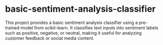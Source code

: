 # basic-sentiment-analysis-classifier
This project provides a basic sentiment analysis classifier using a pre-trained model from scikit-learn. It classifies text inputs into sentiment labels such as positive, negative, or neutral, making it useful for analyzing customer feedback or social media content.
